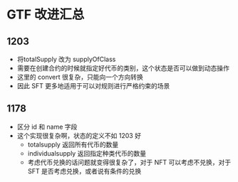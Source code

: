 #  GTF 改进汇总

## 1203

- 将totalSupply 改为 supplyOfClass
- 需要在创建合约的时候就指定好代币的类别，这个状态是否可以做到动态操作
- 这里的 convert 很复杂，只能向一个方向转换
- 因此 SFT 更多地适用于可以对规则进行严格约束的场景

## 1178

- 区分 id 和 name 字段
- 这个实现很复杂啊，状态的定义不如 1203 好
  - totalsupply 返回所有代币的数量
  - individualsupply 返回指定种类代币的数量
  - 考虑代币兑换的话问题就变得很复杂了，对于 NFT 可以考虑不兑换，对于 SFT 是否考虑兑换，或者说有条件的兑换